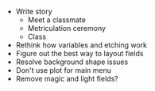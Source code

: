 - Write story
  - Meet a classmate
  - Metriculation ceremony
  - Class
- Rethink how variables and etching work
- Figure out the best way to layout fields
- Resolve background shape issues
- Don't use plot for main menu
- Remove magic and light fields?